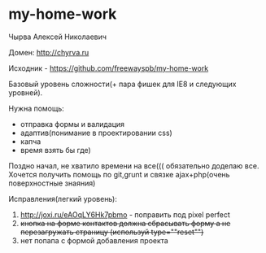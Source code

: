 my-home-work
============
Чырва Алексей Николаевич

Домен: http://chyrva.ru

Исходник - https://github.com/freewayspb/my-home-work

Базовый уровень сложности(+ пара фишек для IE8 и следующих уровней).

Нужна помощь: 
- отправка формы и валидация
- адаптив(понимание в проектировании css)
- капча
- время взять бы где)

Поздно начал, не хватило времени на все((( обязательно доделаю все.
Хочется получить помощь по git,grunt и связке ajax+php(очень поверхностные знаяния)

Исправления(легкий уровень):

1. http://joxi.ru/eAOqLY6Hk7pbmo - поправить под pixel perfect
2. ~~кнопка на форме контактов должна сбрасывать форму а не перезагружать страницу 
(используй type=""reset"")~~
3. нет попапа с формой добавления проекта
